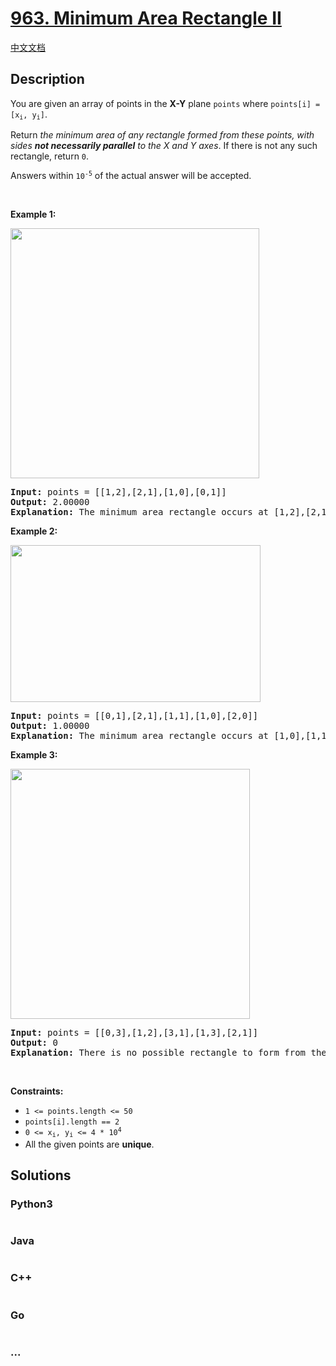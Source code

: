 # [963. Minimum Area Rectangle II](https://leetcode.com/problems/minimum-area-rectangle-ii)

[中文文档](/solution/0900-0999/0963.Minimum%20Area%20Rectangle%20II/README.md)

## Description

<p>You are given an array of points in the <strong>X-Y</strong> plane <code>points</code> where <code>points[i] = [x<sub>i</sub>, y<sub>i</sub>]</code>.</p>

<p>Return <em>the minimum area of any rectangle formed from these points, with sides <strong>not necessarily parallel</strong> to the X and Y axes</em>. If there is not any such rectangle, return <code>0</code>.</p>

<p>Answers within <code>10<sup>-5</sup></code> of the actual answer will be accepted.</p>

<p>&nbsp;</p>
<p><strong class="example">Example 1:</strong></p>
<img alt="" src="https://assets.leetcode.com/uploads/2018/12/21/1a.png" style="width: 398px; height: 400px;" />
<pre>
<strong>Input:</strong> points = [[1,2],[2,1],[1,0],[0,1]]
<strong>Output:</strong> 2.00000
<strong>Explanation:</strong> The minimum area rectangle occurs at [1,2],[2,1],[1,0],[0,1], with an area of 2.
</pre>

<p><strong class="example">Example 2:</strong></p>
<img alt="" src="https://assets.leetcode.com/uploads/2018/12/22/2.png" style="width: 400px; height: 251px;" />
<pre>
<strong>Input:</strong> points = [[0,1],[2,1],[1,1],[1,0],[2,0]]
<strong>Output:</strong> 1.00000
<strong>Explanation:</strong> The minimum area rectangle occurs at [1,0],[1,1],[2,1],[2,0], with an area of 1.
</pre>

<p><strong class="example">Example 3:</strong></p>
<img alt="" src="https://assets.leetcode.com/uploads/2018/12/22/3.png" style="width: 383px; height: 400px;" />
<pre>
<strong>Input:</strong> points = [[0,3],[1,2],[3,1],[1,3],[2,1]]
<strong>Output:</strong> 0
<strong>Explanation:</strong> There is no possible rectangle to form from these points.
</pre>

<p>&nbsp;</p>
<p><strong>Constraints:</strong></p>

<ul>
	<li><code>1 &lt;= points.length &lt;= 50</code></li>
	<li><code>points[i].length == 2</code></li>
	<li><code>0 &lt;= x<sub>i</sub>, y<sub>i</sub> &lt;= 4 * 10<sup>4</sup></code></li>
	<li>All the given points are <strong>unique</strong>.</li>
</ul>


## Solutions

<!-- tabs:start -->

### **Python3**

```python

```

### **Java**

```java

```

### **C++**

```cpp

```

### **Go**

```go

```

### **...**

```

```

<!-- tabs:end -->